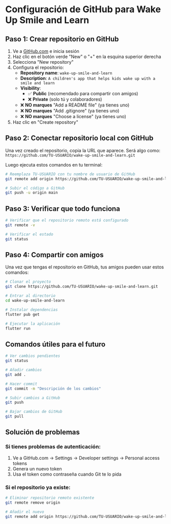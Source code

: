 # Configuración de GitHub para Wake Up Smile and Learn

## Paso 1: Crear repositorio en GitHub

1. Ve a [GitHub.com](https://github.com) e inicia sesión
2. Haz clic en el botón verde "New" o "+" en la esquina superior derecha
3. Selecciona "New repository"
4. Configura el repositorio:
   - **Repository name**: `wake-up-smile-and-learn`
   - **Description**: `A children's app that helps kids wake up with a smile and learn`
   - **Visibility**: 
     - ✅ **Public** (recomendado para compartir con amigos)
     - ❌ **Private** (solo tú y colaboradores)
   - ❌ **NO marques** "Add a README file" (ya tienes uno)
   - ❌ **NO marques** "Add .gitignore" (ya tienes uno)
   - ❌ **NO marques** "Choose a license" (ya tienes uno)
5. Haz clic en "Create repository"

## Paso 2: Conectar repositorio local con GitHub

Una vez creado el repositorio, copia la URL que aparece. Será algo como:
`https://github.com/TU-USUARIO/wake-up-smile-and-learn.git`

Luego ejecuta estos comandos en tu terminal:

```bash
# Reemplaza TU-USUARIO con tu nombre de usuario de GitHub
git remote add origin https://github.com/TU-USUARIO/wake-up-smile-and-learn.git

# Subir el código a GitHub
git push -u origin main
```

## Paso 3: Verificar que todo funciona

```bash
# Verificar que el repositorio remoto está configurado
git remote -v

# Verificar el estado
git status
```

## Paso 4: Compartir con amigos

Una vez que tengas el repositorio en GitHub, tus amigos pueden usar estos comandos:

```bash
# Clonar el proyecto
git clone https://github.com/TU-USUARIO/wake-up-smile-and-learn.git

# Entrar al directorio
cd wake-up-smile-and-learn

# Instalar dependencias
flutter pub get

# Ejecutar la aplicación
flutter run
```

## Comandos útiles para el futuro

```bash
# Ver cambios pendientes
git status

# Añadir cambios
git add .

# Hacer commit
git commit -m "Descripción de los cambios"

# Subir cambios a GitHub
git push

# Bajar cambios de GitHub
git pull
```

## Solución de problemas

### Si tienes problemas de autenticación:
1. Ve a GitHub.com → Settings → Developer settings → Personal access tokens
2. Genera un nuevo token
3. Usa el token como contraseña cuando Git te lo pida

### Si el repositorio ya existe:
```bash
# Eliminar repositorio remoto existente
git remote remove origin

# Añadir el nuevo
git remote add origin https://github.com/TU-USUARIO/wake-up-smile-and-learn.git
``` 